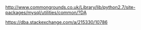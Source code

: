http://www.commongrounds.co.uk/Library/lib/python2.7/site-packages/mysql/utilities/common/?DA

https://dba.stackexchange.com/a/215330/10786
